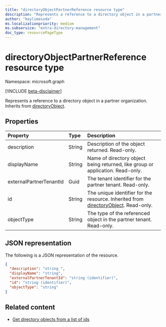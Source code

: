 ```yaml
---
title: "directoryObjectPartnerReference resource type"
description: "Represents a reference to a directory object in a partner tenant. Inherits from directoryObject."
author: "keylimesoda"
ms.localizationpriority: medium
ms.subservice: "entra-directory-management"
doc_type: resourcePageType
---
```


# directoryObjectPartnerReference resource type

Namespace: microsoft.graph

[!INCLUDE [beta-disclaimer](../../includes/beta-disclaimer.md)]

Represents a reference to a directory object in a partner organization. Inherits from [directoryObject](directoryobject.md).

## Properties

| Property | Type | Description |
|:---------------|:--------|:----------|
|description|String| Description of the object returned. Read-only. |
|displayName|String| Name of directory object being returned, like group or application. Read-only. |
|externalPartnerTenantId|Guid| The tenant identifier for the partner tenant. Read-only. |
|id|String| The unique identifier for the resource. Inherited from [directoryObject](directoryobject.md). Read-only. |
|objectType|String| The type of the referenced object in the partner tenant. Read-only. |

## JSON representation

The following is a JSON representation of the resource.

<!-- {
  "blockType": "resource",
  "keyProperty": "id",
  "@odata.type": "microsoft.graph.directoryObjectPartnerReference"
}-->

```json
{
  "description": "string ",
  "displayName": "string",
  "externalPartnerTenantId": "string (identifier)",
  "id": "string (identifier)",
  "objectType": "string"
}
```

## Related content

- [Get directory objects from a list of ids](../api/directoryobject-getbyids.md)

<!-- uuid: fbec8cd7-cfe4-431d-87fc-d102cd2841a4
2018-12-06 02:01:30 UTC -->
<!--
{
  "type": "#page.annotation",
  "description": "directoryObjectPartnerReference resource",
  "keywords": "",
  "section": "documentation",
  "tocPath": "",
  "suppressions": []
}
-->

